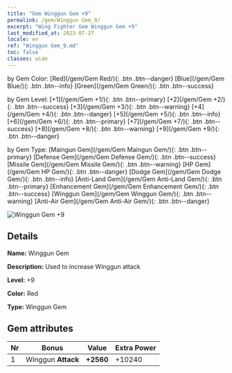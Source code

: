 ```yaml
---
title: "Gem Winggun Gem +9"
permalink: /gem/Winggun Gem_9/
excerpt: "Wing Fighter Gem Winggun Gem +9"
last_modified_at: 2023-07-27
locale: en
ref: "Winggun Gem_9.md"
toc: false
classes: wide
---
```




  by Gem Color:  [Red](/gem/Gem Red/){: .btn .btn--danger}   [Blue](/gem/Gem Blue/){: .btn .btn--info}   [Green](/gem/Gem Green/){: .btn .btn--success} 

  by Gem Level:  [+1](/gem/Gem +1/){: .btn .btn--primary}   [+2](/gem/Gem +2/){: .btn .btn--success}   [+3](/gem/Gem +3/){: .btn .btn--warning}   [+4](/gem/Gem +4/){: .btn .btn--danger}   [+5](/gem/Gem +5/){: .btn .btn--info}   [+6](/gem/Gem +6/){: .btn .btn--primary}   [+7](/gem/Gem +7/){: .btn .btn--success}   [+8](/gem/Gem +8/){: .btn .btn--warning}   [+9](/gem/Gem +9/){: .btn .btn--danger} 

  by Gem Type:  [Maingun Gem](/gem/Gem Maingun Gem/){: .btn .btn--primary}   [Defense Gem](/gem/Gem Defense Gem/){: .btn .btn--success}   [Missile Gem](/gem/Gem Missile Gem/){: .btn .btn--warning}   [HP Gem](/gem/Gem HP Gem/){: .btn .btn--danger}   [Dodge Gem](/gem/Gem Dodge Gem/){: .btn .btn--info}   [Anti-Land Gem](/gem/Gem Anti-Land Gem/){: .btn .btn--primary}   [Enhancement Gem](/gem/Gem Enhancement Gem/){: .btn .btn--success}   [Winggun Gem](/gem/Gem Winggun Gem/){: .btn .btn--warning}   [Anti-Air Gem](/gem/Gem Anti-Air Gem/){: .btn .btn--danger} 

 ![Winggun Gem +9](/images/gem/bs1_img2.png)

## Details

 **Name:** Winggun Gem 

 **Description:** Used to increase Winggun attack 

 **Level:** +9 

 **Color:** Red 

 **Type:** Winggun Gem 

## Gem attributes

  |  Nr |     Bonus     |   Value   | Extra Power  |
  |:----|:-------------:|:---------:|:----------------|
  | 1  | Winggun **Attack**  | **+2560**  | +10240 |

